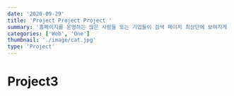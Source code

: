 ```yaml
---
date: '2020-09-29'
title: 'Project Project Project '
summary: '홈페이지를 운영하는 많은 사람들 또는 기업들이 검색 페이지 최상단에 보여지게 하기 위해 어떤 최적화 작업을 하는지 알아보자.'
categories: ['Web', 'One']
thumbnail: './image/cat.jpg'
type: 'Project'
---
```


# Project3
